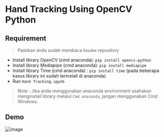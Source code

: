 # Hand Tracking Using OpenCV Python

## Requirement
> Pastikan anda sudah membaca `Readme` repository

- Install library OpenCV (cmd anaconda): `pip install opencv-python`
- Install library Mediapipe (cmd anaconda): `pip install mediapipe`
- Install library Time (cmd anaconda) : `pip install time` (pada beberapa kasus library ini sudah terinstall di anaconda)
- Run `Hand Tracking.ipynb`

> Note : Jika anda menggunakan anaconda environment usahakan menginstall library melalui `Cmd anaconda`, jangan menggunakan Cmd Windows.

## Demo
![image](https://user-images.githubusercontent.com/58881125/135754455-572d9e88-a2a6-4e72-bf8a-cfc0da9bad07.png)